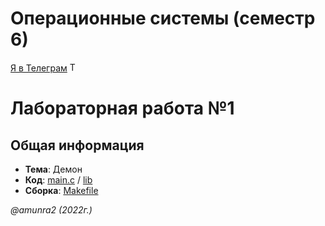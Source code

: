  # Операционные системы (семестр 6)

 [Я в Телеграм](https://t.me/amunra2) <img src="https://img.icons8.com/external-tal-revivo-shadow-tal-revivo/344/external-telegram-is-a-cloud-based-instant-messaging-and-voice-over-ip-service-logo-shadow-tal-revivo.png" alt="Telegram" width=15>

# Лабораторная работа №1

## Общая информация

* **Тема**: Демон
* **Код**: [main.c](./main.c) / [lib](./lib/)
* **Сборка**: [Makefile](./Makefile)


_@amunra2 (2022г.)_
